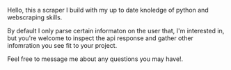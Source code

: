 Hello, this a scraper I build with my up to date knoledge of python and webscraping skills.

By default I only parse certain informaton on the user that, I'm interested in, but you're welcome to inspect the api response and gather other infomration you see fit to your project.

Feel free to message me about any questions you may have!.
